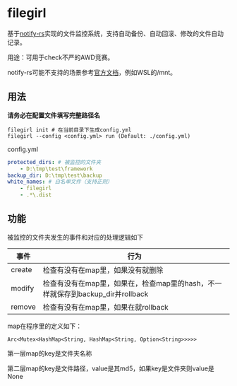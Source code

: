 # filegirl

基于[notify-rs](https://github.com/notify-rs/notify)实现的文件监控系统，支持自动备份、自动回滚、修改的文件自动记录。

用途：可用于check不严的AWD竞赛。

notify-rs可能不支持的场景参考[官方文档](https://docs.rs/notify/latest/notify/)，例如WSL的/mnt。


## 用法

**请务必在配置文件填写完整路径名**

```
filegirl init # 在当前目录下生成config.yml
filegirl --config <config.yml> run (Default: ./config.yml)
```

config.yml

```yml
protected_dirs: # 被监控的文件夹
    - D:\tmp\test\framework
backup_dir: D:\tmp\test\backup
white_names: # 白名单文件（支持正则）
    - filegirl
    - .*\.dist
```

## 功能

被监控的文件夹发生的事件和对应的处理逻辑如下

| 事件   | 行为                                                         |
| ------ | ------------------------------------------------------------ |
| create | 检查有没有在map里，如果没有就删除                            |
| modify | 检查有没有在map里，如果在，检查map里的hash，不一样就保存到backup_dir并rollback |
| remove | 检查有没有在map里，如果在就rollback                          |

map在程序里的定义如下：

 `Arc<Mutex<HashMap<String, HashMap<String, Option<String>>>>>` 

第一层map的key是文件夹名称

第二层map的key是文件路径，value是其md5，如果key是文件夹则value是None

